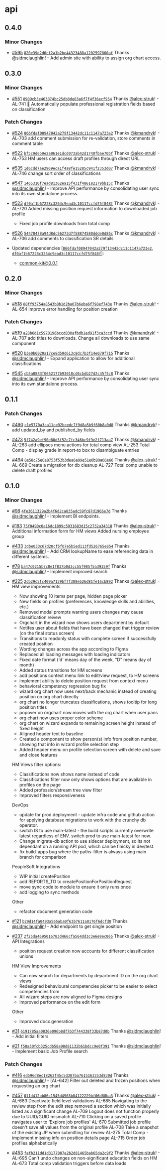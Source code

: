 # api

## 0.4.0

### Minor Changes

- [#595](https://github.com/bcgov/psa-job-store/pull/595) [`820e39d2d6cf2a1b2be44323488a1202597860af`](https://github.com/bcgov/psa-job-store/commit/820e39d2d6cf2a1b2be44323488a1202597860af) Thanks [@sidmclaughlin](https://github.com/sidmclaughlin)! - Add admin site with ability to assign org chart access.

## 0.3.0

### Minor Changes

- [#551](https://github.com/bcgov/psa-job-store/pull/551) [`8909cb3e463874bc25db8de83a6f7f4f36ecf954`](https://github.com/bcgov/psa-job-store/commit/8909cb3e463874bc25db8de83a6f7f4f36ecf954) Thanks [@alex-struk](https://github.com/alex-struk)! - AL-741 🔴 Automatically populate professional registration fields based on classification

### Patch Changes

- [#524](https://github.com/bcgov/psa-job-store/pull/524) [`866fdaf08947042a279f13442dc11c1147a723e2`](https://github.com/bcgov/psa-job-store/commit/866fdaf08947042a279f13442dc11c1147a723e2) Thanks [@kmandryk](https://github.com/kmandryk)! - AL-703 add comment submission for re-validation, store comments in comment table

- [#522](https://github.com/bcgov/psa-job-store/pull/522) [`bf5c9d6b9e2a061e1dcd073ab42d1740fbae70bf`](https://github.com/bcgov/psa-job-store/commit/bf5c9d6b9e2a061e1dcd073ab42d1740fbae70bf) Thanks [@alex-struk](https://github.com/alex-struk)! - AL-753 HM users can access draft profiles through direct URL

- [#535](https://github.com/bcgov/psa-job-store/pull/535) [`1d6cdd7ae2969eca1f4a8fe15285c941f2353d07`](https://github.com/bcgov/psa-job-store/commit/1d6cdd7ae2969eca1f4a8fe15285c941f2353d07) Thanks [@kmandryk](https://github.com/kmandryk)! - AL-746 change sort order of classifications

- [#547](https://github.com/bcgov/psa-job-store/pull/547) [`1465310f7ead81362ea15f431f486182179bb15c`](https://github.com/bcgov/psa-job-store/commit/1465310f7ead81362ea15f431f486182179bb15c) Thanks [@sidmclaughlin](https://github.com/sidmclaughlin)! - Improve API performance by consolidating user sync into its own standalone process.

- [#523](https://github.com/bcgov/psa-job-store/pull/523) [`df0af1b67228c3264c9ead3c10117ccfd75f848f`](https://github.com/bcgov/psa-job-store/commit/df0af1b67228c3264c9ead3c10117ccfd75f848f) Thanks [@kmandryk](https://github.com/kmandryk)! - AL-720 Added missing position request information to downloaded job profile

  - Fixed job profile downloads from total comp

- [#526](https://github.com/bcgov/psa-job-store/pull/526) [`54478478a94d8dc56273d7f58874580ddde0d86c`](https://github.com/bcgov/psa-job-store/commit/54478478a94d8dc56273d7f58874580ddde0d86c) Thanks [@kmandryk](https://github.com/kmandryk)! - AL-706 add comments to classification SR details

- Updated dependencies [[`866fdaf08947042a279f13442dc11c1147a723e2`](https://github.com/bcgov/psa-job-store/commit/866fdaf08947042a279f13442dc11c1147a723e2), [`df0af1b67228c3264c9ead3c10117ccfd75f848f`](https://github.com/bcgov/psa-job-store/commit/df0af1b67228c3264c9ead3c10117ccfd75f848f)]:
  - common-kit@0.0.1

## 0.2.0

### Minor Changes

- [#518](https://github.com/bcgov/psa-job-store/pull/518) [`88ff93754a8543b8b1d2ba07b6eba6f798ef743e`](https://github.com/bcgov/psa-job-store/commit/88ff93754a8543b8b1d2ba07b6eba6f798ef743e) Thanks [@alex-struk](https://github.com/alex-struk)! - AL-654 Improve error handling for position creation

### Patch Changes

- [#519](https://github.com/bcgov/psa-job-store/pull/519) [`a28b6d1c5970196bccd030afbdb1ed91f3ca3ccd`](https://github.com/bcgov/psa-job-store/commit/a28b6d1c5970196bccd030afbdb1ed91f3ca3ccd) Thanks [@kmandryk](https://github.com/kmandryk)! - AL-707 add titles to downloads. Change all downloads to use same component

- [#520](https://github.com/bcgov/psa-job-store/pull/520) [`b3e0b6020a17ce8d59d613c8dc7b3f14e079f715`](https://github.com/bcgov/psa-job-store/commit/b3e0b6020a17ce8d59d613c8dc7b3f14e079f715) Thanks [@sidmclaughlin](https://github.com/sidmclaughlin)! - Expand application to allow for additional classifications.

- [#545](https://github.com/bcgov/psa-job-store/pull/545) [`cb5a8883f0652177b93018cd6cbdb27d2c45f5c8`](https://github.com/bcgov/psa-job-store/commit/cb5a8883f0652177b93018cd6cbdb27d2c45f5c8) Thanks [@sidmclaughlin](https://github.com/sidmclaughlin)! - Improve API performance by consolidating user sync into its own standalone process.

## 0.1.1

### Patch Changes

- [#490](https://github.com/bcgov/psa-job-store/pull/490) [`c1e5770a3ca11ce92bcedc7f9d8a5b9f60b8a0d8`](https://github.com/bcgov/psa-job-store/commit/c1e5770a3ca11ce92bcedc7f9d8a5b9f60b8a0d8) Thanks [@kmandryk](https://github.com/kmandryk)! - add updated_by and published_by fields

- [#473](https://github.com/bcgov/psa-job-store/pull/473) [`5f742a9ef90e80d3f52c7fc346bc9f9e2f713aa7`](https://github.com/bcgov/psa-job-store/commit/5f742a9ef90e80d3f52c7fc346bc9f9e2f713aa7) Thanks [@kmandryk](https://github.com/kmandryk)! - AL-263 add ellipses menu actions for total comp view
  AL-253 Total Comp - display grade in report-to box to disambiguate entries

- [#494](https://github.com/bcgov/psa-job-store/pull/494) [`8e58c75e0a8753f53b3dea6a99e51e0b90a08e66`](https://github.com/bcgov/psa-job-store/commit/8e58c75e0a8753f53b3dea6a99e51e0b90a08e66) Thanks [@alex-struk](https://github.com/alex-struk)! - AL-669 Create a migration for db cleanup
  AL-727 Total comp unable to delete draft profiles

## 0.1.0

### Minor Changes

- [#98](https://github.com/bcgov/psa-job-store/pull/98) [`4fe3611329a2b4f6d2ca835adc59fc87d1966e7d`](https://github.com/bcgov/psa-job-store/commit/4fe3611329a2b4f6d2ca835adc59fc87d1966e7d) Thanks [@sidmclaughlin](https://github.com/sidmclaughlin)! - Implement BI endpoints.

- [#183](https://github.com/bcgov/psa-job-store/pull/183) [`75f0490c0a16dc1899c5931683d15c2732a34318`](https://github.com/bcgov/psa-job-store/commit/75f0490c0a16dc1899c5931683d15c2732a34318) Thanks [@alex-struk](https://github.com/alex-struk)! - Additional information form for HM views
  Added nursing employee group

- [#433](https://github.com/bcgov/psa-job-store/pull/433) [`3dbe033c67d20cf5f07e5b5ed113fd526765e854`](https://github.com/bcgov/psa-job-store/commit/3dbe033c67d20cf5f07e5b5ed113fd526765e854) Thanks [@sidmclaughlin](https://github.com/sidmclaughlin)! - Add CRM lookupName to ease referencing data in different systems.

- [#78](https://github.com/bcgov/psa-job-store/pull/78) [`ba47c0215b7c8e1f837b0d3cc55f985f5a39359f`](https://github.com/bcgov/psa-job-store/commit/ba47c0215b7c8e1f837b0d3cc55f985f5a39359f) Thanks [@sidmclaughlin](https://github.com/sidmclaughlin)! - Implement improved search

- [#225](https://github.com/bcgov/psa-job-store/pull/225) [`2cb29c5fc409a7139bf7f388e526d81fe16cb892`](https://github.com/bcgov/psa-job-store/commit/2cb29c5fc409a7139bf7f388e526d81fe16cb892) Thanks [@alex-struk](https://github.com/alex-struk)! - HM view improvements

  - Now showing 10 items per page, hidden page picker
  - New fields on profiles (preferences, knowledge skills and abilities, etc.)
  - Removed modal prompts warning users changes may cause classification reivew
  - Orgchart in the wizard now shows users department by default
  - Notifes user about fields that have been changed that trigger review (on the final status screen)
  - Transitions to readonly status with complete screen if successfully created position
  - Wording changes across the app according to Figma
  - Replaced all loading messages with loading indicators
  - Fixed date format ('d' means day of the week, "D" means day of month)
  - Added status transitions for HM screens
  - add positions context menu link to edit/view request, to HM screens
  - implement ability to delete position request from context menu
  - behavioral competency regression bug fix
  - wizard org chart now uses next/back mechanic instead of creating position on org chart directly
  - org chart no longer truncates classifications, shows tooltip for long position titles
  - popover on orgchart now moves with the org chart when user pans
  - org chart now uses proper color scheme
  - org chart on wizard expands to remaining screen height instead of fixed height
  - Aligned header text to baseline
  - Created a component to show person(s) info from position number, showing that info in wizard profile selection step
  - Added header menu on profile selection screen with delete and save and close features

  HM Views filter options:

  - Classifications now shows name instead of code
  - Classifications filter now only shows options that are available in profiles on the page
  - Added profession/stream tree view filter
  - Improved filters responsiveness

  DevOps

  - update for prod deployment - update infra code and github action for applying database migrations to work with the crunchy db operator.
  - switch IS to use main-latest - the build scripts currently overwrite latest regardless of ENV. switch prod to use main-latest for now.
  - Change migrate-db action to use sidecar deployment, so its not dependant on a running API pod, which can be finicky in dev/test.
  - fix build-apps bug where the paths-filter is always using main branch for comparison

  PeopleSoft Integrations

  - WIP initial createPosition
  - add REPORTS_TO to createPositionForPositionRequest
  - move sync code to module to ensure it only runs once
  - add logging to sync methods

  Other

  - refactor document generation code

- [#121](https://github.com/bcgov/psa-job-store/pull/121) [`b29d14fa0493a565aba0f63b7611a0176f6dcfd0`](https://github.com/bcgov/psa-job-store/commit/b29d14fa0493a565aba0f63b7611a0176f6dcfd0) Thanks [@sidmclaughlin](https://github.com/sidmclaughlin)! - Add endpoint to get single position

- [#237](https://github.com/bcgov/psa-job-store/pull/237) [`2f25da4695016783d466cfa564dd3c3e6e9ec065`](https://github.com/bcgov/psa-job-store/commit/2f25da4695016783d466cfa564dd3c3e6e9ec065) Thanks [@alex-struk](https://github.com/alex-struk)! - API Integrations

  - position request creation now accounts for different classification unions

  HM View Improvements

  - Can now search for departments by department ID on the org chart views
  - Redesigned behavioural competencies picker to be easier to select competencies from
  - All wizard steps are now aligned to Figma designs
  - Improved performance on the edit form

  Other

  - Improved docx generation

- [#31](https://github.com/bcgov/psa-job-store/pull/31) [`6191785aa0836e096b8df7b3f744338f33b87d0b`](https://github.com/bcgov/psa-job-store/commit/6191785aa0836e096b8df7b3f744338f33b87d0b) Thanks [@sidmclaughlin](https://github.com/sidmclaughlin)! - Add initial filters

- [#21](https://github.com/bcgov/psa-job-store/pull/21) [`f58a30fcb325cdb58a98d81132b61bdcc9e0f391`](https://github.com/bcgov/psa-job-store/commit/f58a30fcb325cdb58a98d81132b61bdcc9e0f391) Thanks [@sidmclaughlin](https://github.com/sidmclaughlin)! - Implement basic Job Profile search

### Patch Changes

- [#416](https://github.com/bcgov/psa-job-store/pull/416) [`ed596d8ec18262f45c5d307ba7615163353d830d`](https://github.com/bcgov/psa-job-store/commit/ed596d8ec18262f45c5d307ba7615163353d830d) Thanks [@sidmclaughlin](https://github.com/sidmclaughlin)! - [AL-642] Filter out deleted and frozen positions when requesting an org chart

- [#457](https://github.com/bcgov/psa-job-store/pull/457) [`011d412bb86c1545d4963b84122229bf06d88ba3`](https://github.com/bcgov/psa-job-store/commit/011d412bb86c1545d4963b84122229bf06d88ba3) Thanks [@alex-struk](https://github.com/alex-struk)! - AL-683 Deactivate field level validations
  AL-685 Navigating to the review step from the edit step removed a section which was initially listed as a significant change
  AL-709 Logout does not function properly due to UUID/GUID mismatch
  AL-710 Clicking on a saved profile navigates user to ‘Explore job profiles'
  AL-670 Submitted job profile doesn't save all values from the original profile
  AL-708 Take a snapshot of the existing JP when submitting for review
  AL-275 Total Comp - implement missing info on position details page
  AL-715 Order job profiles alphabetically

- [#453](https://github.com/bcgov/psa-job-store/pull/453) [`fefb211dd1d3177007e2b2d81465bab65da2c9f2`](https://github.com/bcgov/psa-job-store/commit/fefb211dd1d3177007e2b2d81465bab65da2c9f2) Thanks [@alex-struk](https://github.com/alex-struk)! - AL-695 Can't undo changes on non-significant education fields on HM
  AL-673 Total comp validation triggers before data loads
